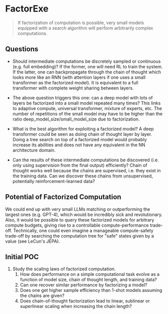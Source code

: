 # FactorExe

> If factorization of computation is possible, very small models equipped with a search algorithm will perform arbitrarily complex computations.

## Questions

- Should intermediate computations be discretely sampled or continuous (e.g. full embedding)? If the former, one will need RL to train the system. If the latter, one can backpropagate through the chain of thought which looks more like an RNN (with attention layers if one uses a small transformer as the factorized model). It is equivalent to a full transformer with complete weight sharing between layers.

- The above question triggers this one: can a deep model with lots of layers be factorized into a small model repeated many times? This links to adaptive compute, universal transformer, mixture of experts, etc. The number of repetitions of the small model may have to be higher than the ratio deep_model_size/small_model_size due to factorization.

- What is the best algorithm for exploiting a factorized model? A deep transformer could be seen as doing chain of thought layer by layer. Doing a tree search on top of a factorized model would probably increase its abilities and does not have any equivalent in the NN architecture domain.

- Can the results of these intermediate computations be discovered (i.e. only using supervision from the final output) efficiently? Chain of thought works well because the chains are supervised, i.e. they exist in the training data. Can we discover these chains from unsupervised, potentially reinforcement-learned data?

## Potential of Factorized Computation

We could end up with very small LLMs matching or outperforming the largest ones (e.g. GPT-4), which would be incredibly sick and revolutionary. Also, it would be possible to query these factorized models for arbitrary compute budgets, giving rise to a controllable compute-performance trade-off. Technically, one could even imagine a manageable compute-safety trade-off by searching the computation tree for "safe" states given by a value (see LeCun's JEPA).

## Initial POC

1. Study the scaling laws of factorized computation.
    1. How does performance on a simple computational task evolve as a function of model size, chain of thought length, and training data?
    2. Can one recover similar performance by factorizing a model?
    3. Does one get higher sample efficiency than 1-shot models assuming the chains are given?
    4. Does chain-of-thought factorization lead to linear, sublinear or superlinear scaling when increasing the chain length?
